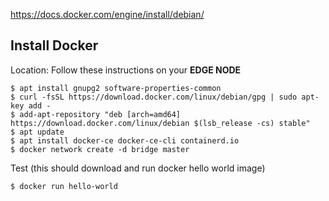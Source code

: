 
https://docs.docker.com/engine/install/debian/

## Install Docker

Location: Follow these instructions on your **EDGE NODE**

```
$ apt install gnupg2 software-properties-common
$ curl -fsSL https://download.docker.com/linux/debian/gpg | sudo apt-key add -
$ add-apt-repository "deb [arch=amd64] https://download.docker.com/linux/debian $(lsb_release -cs) stable"
$ apt update
$ apt install docker-ce docker-ce-cli containerd.io
$ docker network create -d bridge master
```

Test (this should download and run docker hello world image)
```
$ docker run hello-world  
```
